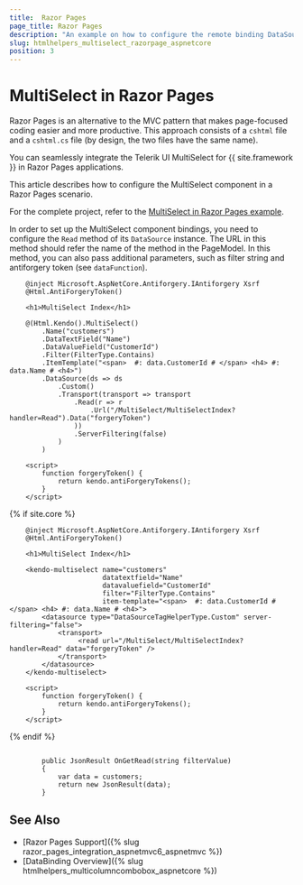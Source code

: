 ```yaml
---
title:  Razor Pages
page_title: Razor Pages
description: "An example on how to configure the remote binding DataSource to populate the Telerik UI MultiSelect component for {{ site.framework }} in a Razor Page using CRUD Operations."
slug: htmlhelpers_multiselect_razorpage_aspnetcore
position: 3
---
```


# MultiSelect in Razor Pages

Razor Pages is an alternative to the MVC pattern that makes page-focused coding easier and more productive. This approach consists of a `cshtml` file and a `cshtml.cs` file (by design, the two files have the same name). 

You can seamlessly integrate the Telerik UI MultiSelect for {{ site.framework }} in Razor Pages applications.

This article describes how to configure the MultiSelect component in a Razor Pages scenario.

For the complete project, refer to the [MultiSelect in Razor Pages example](https://github.com/telerik/ui-for-aspnet-core-examples/blob/master/Telerik.Examples.RazorPages/Telerik.Examples.RazorPages/Pages/MultiSelect/MultiSelectIndex.cshtml).

In order to set up the MultiSelect component bindings, you need to configure the `Read` method of its `DataSource` instance. The URL in this method should refer the name of the method in the PageModel. In this method, you can also pass additional parameters, such as filter string and antiforgery token (see `dataFunction`).

```tab-HtmlHelper(cshtml)        
    @inject Microsoft.AspNetCore.Antiforgery.IAntiforgery Xsrf
	@Html.AntiForgeryToken()
	
	<h1>MultiSelect Index</h1>
	
	@(Html.Kendo().MultiSelect()
        .Name("customers")
        .DataTextField("Name")
        .DataValueField("CustomerId")
        .Filter(FilterType.Contains)
        .ItemTemplate("<span>  #: data.CustomerId # </span> <h4> #: data.Name # <h4>")
        .DataSource(ds => ds
            .Custom()
            .Transport(transport => transport
                .Read(r => r
                    .Url("/MultiSelect/MultiSelectIndex?handler=Read").Data("forgeryToken")
                ))
                .ServerFiltering(false)
            )
        )

	<script>
		function forgeryToken() {
			return kendo.antiForgeryTokens();
		}
	</script>
```
{% if site.core %}
```tab-TagHelper(cshtml)    
    @inject Microsoft.AspNetCore.Antiforgery.IAntiforgery Xsrf
    @Html.AntiForgeryToken()

    <h1>MultiSelect Index</h1>   
    
    <kendo-multiselect name="customers"
                       datatextfield="Name"
                       datavaluefield="CustomerId"
                       filter="FilterType.Contains"
                       item-template="<span>  #: data.CustomerId # </span> <h4> #: data.Name # <h4>">
        <datasource type="DataSourceTagHelperType.Custom" server-filtering="false">
            <transport>
                 <read url="/MultiSelect/MultiSelectIndex?handler=Read" data="forgeryToken" />
            </transport>
        </datasource>
    </kendo-multiselect>   
    
    <script>
        function forgeryToken() {
        	return kendo.antiForgeryTokens();
        }
    </script>
```
{% endif %}
```tab-PageModel(cshtml.cs)      
	
		public JsonResult OnGetRead(string filterValue)
		{
			var data = customers;
            return new JsonResult(data);
		}
```

## See Also

* [Razor Pages Support]({% slug razor_pages_integration_aspnetmvc6_aspnetmvc %})
* [DataBinding Overview]({% slug htmlhelpers_multicolumncombobox_aspnetcore %})

